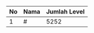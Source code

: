 | No | Nama            | Jumlah Level |
|----|-----------------|--------------|
| 1  | #    |    5252        |
